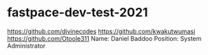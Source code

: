 # fastpace-dev-test-2021
https://github.com/divinecodes https://github.com/kwakutwumasi https://github.com/Otoole311
Name: Daniel Baddoo Position:
System Administrator
